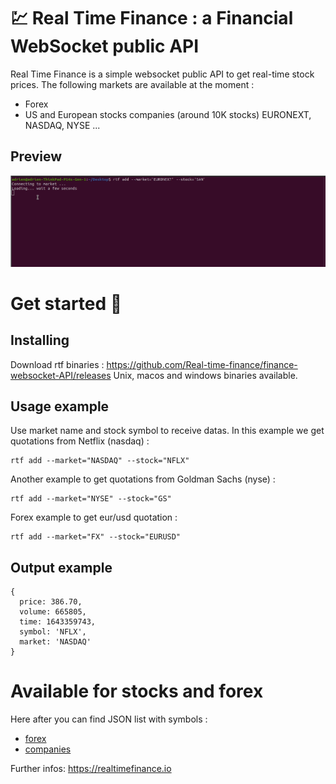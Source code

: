 # :chart: Real Time Finance : a Financial WebSocket public API 

Real Time Finance is a simple websocket public API to get real-time stock prices.
The following markets are available at the moment :

- Forex
- US and European stocks companies (around 10K stocks) EURONEXT, NASDAQ, NYSE ...

## Preview
![Preview](https://raw.githubusercontent.com/Real-time-finance/finance-websocket-API/master/demo0.gif "Preview")

# Get started :rocket:

## Installing

Download rtf binaries : https://github.com/Real-time-finance/finance-websocket-API/releases
Unix, macos and windows binaries available.

## Usage example 

Use market name and stock symbol to receive datas. In this example we get quotations from Netflix (nasdaq) : 
```shell
rtf add --market="NASDAQ" --stock="NFLX"
```
Another example to get quotations from Goldman Sachs (nyse) :  
```shell
rtf add --market="NYSE" --stock="GS"
```
Forex example to get eur/usd quotation : 
```
rtf add --market="FX" --stock="EURUSD"
```
## Output example 

```
{
  price: 386.70,
  volume: 665805,
  time: 1643359743,
  symbol: 'NFLX',
  market: 'NASDAQ'
}
```

# Available for stocks and forex

Here after you can find JSON list with symbols :

- [forex][forex]
- [companies][companies]


Further infos: https://realtimefinance.io

[forex]: ./pairs_list.json
[companies]: ./companies_list.json
